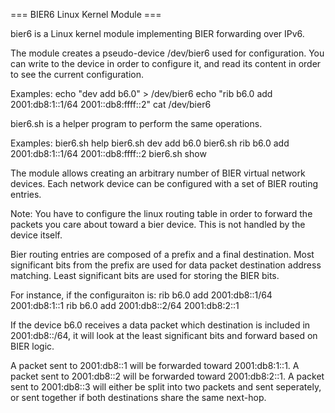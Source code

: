=== BIER6 Linux Kernel Module === 

bier6 is a Linux kernel module implementing BIER forwarding over IPv6.

The module creates a pseudo-device /dev/bier6 used for configuration.
You can write to the device in order to configure it, and read its content
in order to see the current configuration.

Examples:
  echo "dev add b6.0" > /dev/bier6
  echo "rib b6.0 add 2001:db8:1::1/64 2001::db8:ffff::2"
  cat /dev/bier6

bier6.sh is a helper program to perform the same operations.

Examples:
  bier6.sh help
  bier6.sh dev add b6.0
  bier6.sh rib b6.0 add 2001:db8:1::1/64 2001::db8:ffff::2
  bier6.sh show

The module allows creating an arbitrary number of BIER virtual network devices.
Each network device can be configured with a set of BIER routing entries.

Note: 
  You have to configure the linux routing table in order to forward the packets
  you care about toward a bier device. This is not handled by the device itself.

Bier routing entries are composed of a prefix and a final destination.
Most significant bits from the prefix are used for data packet destination
address matching. Least significant bits are used for storing the BIER bits.

For instance, if the configuraiton is:
rib b6.0 add 2001:db8::1/64 2001:db8:1::1
rib b6.0 add 2001:db8::2/64 2001:db8:2::1

If the device b6.0 receives a data packet which destination is included
in 2001:db8::/64, it will look at the least significant bits and forward 
based on BIER logic.

A packet sent to 2001:db8::1 will be forwarded toward 2001:db8:1::1.
A packet sent to 2001:db8::2 will be forwarded toward 2001:db8:2::1.
A packet sent to 2001:db8::3 will either be split into two packets and
sent seperately, or sent together if both destinations share the same
next-hop.




